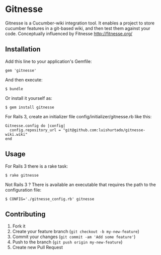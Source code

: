 # Gitnesse

 Gitnesse is a Cucumber-wiki integration tool.
 It enables a project to store cucumber features in a git-based wiki, and then test them against your code.
 Conceptually influenced by Fitnesse http://fitnesse.org/

## Installation

Add this line to your application's Gemfile:

    gem 'gitnesse'

And then execute:

    $ bundle

Or install it yourself as:

    $ gem install gitnesse

For Rails 3, create an initializer file config/initializer/gitnesse.rb like this:

    Gitnesse.config do |config|
      config.repository_url = "git@github.com:luishurtado/gitnesse-wiki.wiki"
    end

## Usage

For Rails 3 there is a rake task:

    $ rake gitnesse

Not Rails 3 ? There is available an executable that requires the path to the configuration file:

    $ CONFIG='./gitnesse_config.rb' gitnesse

## Contributing

1. Fork it
2. Create your feature branch (`git checkout -b my-new-feature`)
3. Commit your changes (`git commit -am 'Add some feature'`)
4. Push to the branch (`git push origin my-new-feature`)
5. Create new Pull Request
